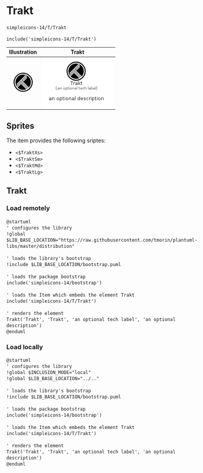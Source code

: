 # Trakt


```text
simpleicons-14/T/Trakt
```

```text
include('simpleicons-14/T/Trakt')
```



| Illustration | Trakt |
| :---: | :---: |
| ![illustration for Illustration](../../simpleicons-14/T/Trakt.png) | ![illustration for Trakt](../../simpleicons-14/T/Trakt.Local.png) |



## Sprites
The item provides the following sriptes:

- `<$TraktXs>`
- `<$TraktSm>`
- `<$TraktMd>`
- `<$TraktLg>`





## Trakt

### Load remotely
```plantuml
@startuml
' configures the library
!global $LIB_BASE_LOCATION="https://raw.githubusercontent.com/tmorin/plantuml-libs/master/distribution"

' loads the library's bootstrap
!include $LIB_BASE_LOCATION/bootstrap.puml

' loads the package bootstrap
include('simpleicons-14/bootstrap')

' loads the Item which embeds the element Trakt
include('simpleicons-14/T/Trakt')

' renders the element
Trakt('Trakt', 'Trakt', 'an optional tech label', 'an optional description')
@enduml
```

### Load locally
```plantuml
@startuml
' configures the library
!global $INCLUSION_MODE="local"
!global $LIB_BASE_LOCATION="../.."

' loads the library's bootstrap
!include $LIB_BASE_LOCATION/bootstrap.puml

' loads the package bootstrap
include('simpleicons-14/bootstrap')

' loads the Item which embeds the element Trakt
include('simpleicons-14/T/Trakt')

' renders the element
Trakt('Trakt', 'Trakt', 'an optional tech label', 'an optional description')
@enduml
```


